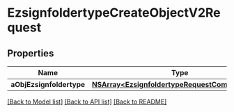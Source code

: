 # EzsignfoldertypeCreateObjectV2Request

## Properties
Name | Type | Description | Notes
------------ | ------------- | ------------- | -------------
**aObjEzsignfoldertype** | [**NSArray&lt;EzsignfoldertypeRequestCompoundV2&gt;***](EzsignfoldertypeRequestCompoundV2.md) |  | 

[[Back to Model list]](../README.md#documentation-for-models) [[Back to API list]](../README.md#documentation-for-api-endpoints) [[Back to README]](../README.md)



